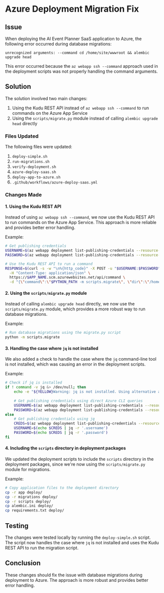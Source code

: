 # Azure Deployment Migration Fix

## Issue

When deploying the AI Event Planner SaaS application to Azure, the following error occurred during database migrations:

```
unrecognized arguments: --command cd /home/site/wwwroot && alembic upgrade head
```

This error occurred because the `az webapp ssh --command` approach used in the deployment scripts was not properly handling the command arguments.

## Solution

The solution involved two main changes:

1. Using the Kudu REST API instead of `az webapp ssh --command` to run commands on the Azure App Service
2. Using the `scripts/migrate.py` module instead of calling `alembic upgrade head` directly

### Files Updated

The following files were updated:

1. `deploy-simple.sh`
2. `run-migrations.sh`
3. `verify-deployment.sh`
4. `azure-deploy-saas.sh`
5. `deploy-app-to-azure.sh`
6. `.github/workflows/azure-deploy-saas.yml`

### Changes Made

#### 1. Using the Kudu REST API

Instead of using `az webapp ssh --command`, we now use the Kudu REST API to run commands on the Azure App Service. This approach is more reliable and provides better error handling.

Example:

```bash
# Get publishing credentials
USERNAME=$(az webapp deployment list-publishing-credentials --resource-group $RESOURCE_GROUP --name $APP_NAME --query publishingUserName -o tsv)
PASSWORD=$(az webapp deployment list-publishing-credentials --resource-group $RESOURCE_GROUP --name $APP_NAME --query publishingPassword -o tsv)

# Use the Kudu REST API to run a command
RESPONSE=$(curl -s -w "\n%{http_code}" -X POST -u "$USERNAME:$PASSWORD" \
  -H "Content-Type: application/json" \
  https://$APP_NAME.scm.azurewebsites.net/api/command \
  -d "{\"command\":\"$PYTHON_PATH -m scripts.migrate\", \"dir\":\"/home/site/wwwroot\"}")
```

#### 2. Using the `scripts/migrate.py` module

Instead of calling `alembic upgrade head` directly, we now use the `scripts/migrate.py` module, which provides a more robust way to run database migrations.

Example:

```bash
# Run database migrations using the migrate.py script
python -m scripts.migrate
```

#### 3. Handling the case where `jq` is not installed

We also added a check to handle the case where the `jq` command-line tool is not installed, which was causing an error in the deployment scripts.

Example:

```bash
# Check if jq is installed
if ! command -v jq &> /dev/null; then
    echo -e "${YELLOW}Warning: jq is not installed. Using alternative approach.${NC}"
    
    # Get publishing credentials using direct Azure CLI queries
    USERNAME=$(az webapp deployment list-publishing-credentials --resource-group $RESOURCE_GROUP --name $APP_NAME --query publishingUserName -o tsv)
    PASSWORD=$(az webapp deployment list-publishing-credentials --resource-group $RESOURCE_GROUP --name $APP_NAME --query publishingPassword -o tsv)
else
    # Get publishing credentials using jq
    CREDS=$(az webapp deployment list-publishing-credentials --resource-group $RESOURCE_GROUP --name $APP_NAME --query "{username:publishingUserName, password:publishingPassword}" -o json)
    USERNAME=$(echo $CREDS | jq -r '.username')
    PASSWORD=$(echo $CREDS | jq -r '.password')
fi
```

#### 4. Including the `scripts` directory in deployment packages

We updated the deployment scripts to include the `scripts` directory in the deployment packages, since we're now using the `scripts/migrate.py` module for migrations.

Example:

```bash
# Copy application files to the deployment directory
cp -r app deploy/
cp -r migrations deploy/
cp -r scripts deploy/
cp alembic.ini deploy/
cp requirements.txt deploy/
```

## Testing

The changes were tested locally by running the `deploy-simple.sh` script. The script now handles the case where `jq` is not installed and uses the Kudu REST API to run the migration script.

## Conclusion

These changes should fix the issue with database migrations during deployment to Azure. The approach is more robust and provides better error handling.
